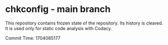 # chkconfig - main branch

This repository contains frozen state of the repository.
Its history is cleared. It is used only for static code
analysis with Codacy.

Commit Time: 1704085177